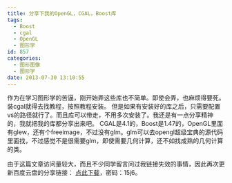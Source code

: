 ```yaml
---
title: 分享下我的OpenGL，CGAL，Boost库
tags:
  - Boost
  - cgal
  - OpenGL
  - 图形学
id: 857
categories:
  - 图形图像
  - 图形学
date: 2013-07-30 13:10:55
---
```


作为在学习图形学的苦逼，刚开始弄这些库也不简单。即使会弄，也麻烦得要死。装cgal就得去找教程，按照教程安装。
但是如果有安装好的库之后，只需要配置vs的路径就行了。而且库可以带走，不用多次安装了。我还是有一点分享精神的，我就把我的库都分享出来吧。
CGAL是4.1的，Boost是1.47的，OpenGL里面有glew，还有个freeimage，不过没有glm。glm可以去opengl超级宝典的源代码里面找，不过感觉不是很需要glm，即使需要几何计算，还不如找成熟的几何计算的类。

由于这篇文章访问量较大，而且不少同学留言问过我链接失效的事情，因此再次更新百度云盘的分享链接：
[点此下载](http://pan.baidu.com/s/1i5AStvB)，密码：15j6。